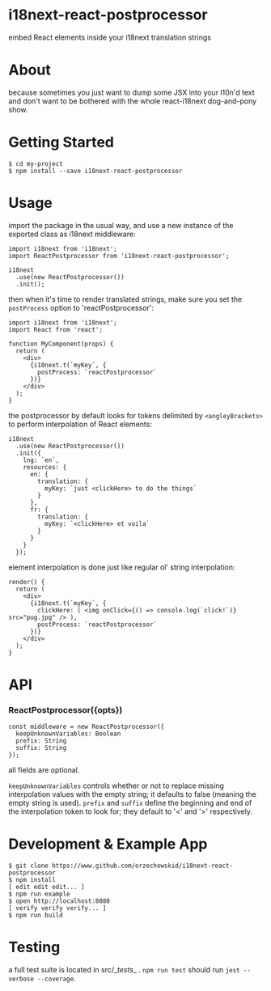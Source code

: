# i18next-react-postprocessor

embed React elements inside your i18next translation strings

# About

because sometimes you just want to dump some JSX into your l10n'd text and don't want to be bothered with the whole react-i18next dog-and-pony show.

# Getting Started

    $ cd my-project
    $ npm install --save i18next-react-postprocessor

# Usage

import the package in the usual way, and use a new instance of the exported class as i18next middleware:

    import i18next from 'i18next';
    import ReactPostprocessor from 'i18next-react-postprocessor';
    
    i18next
      .use(new ReactPostprocessor())
      .init();

then when it's time to render translated strings, make sure you set the `postProcess` option to 'reactPostprocessor':

    import i18next from 'i18next';
    import React from 'react';
    
    function MyComponent(props) {
      return (
        <div>
          {i18next.t(`myKey`, {
            postProcess: `reactPostprocessor`
          })}
        </div>
      );
    }

the postprocessor by default looks for tokens delimited by `<angleyBrackets>` to perform interpolation of React elements:

    i18next
      .use(new ReactPostprocessor())
      .init({
        lng: `en`,
        resources: {
          en: {
            translation: {
              myKey: `just <clickHere> to do the things`
            }
          },
          fr: {
            translation: {
              myKey: `<clickHere> et voila`
            }
          }
        }
      });

element interpolation is done just like regular ol' string interpolation:

    render() {
      return (
        <div>
          {i18next.t(`myKey`, {
            clickHere: ( <img onClick={() => console.log(`click!`)} src="pug.jpg" /> ),
            postProcess: `reactPostprocessor`
          })}
        </div>
      );
    }
    
# API

### ReactPostprocessor({opts})

    const middleware = new ReactPostprocessor({
      keepUnknownVariables: Boolean
      prefix: String
      suffix: String
    });
    
all fields are optional.

`keepUnknownVariables` controls whether or not to replace missing interpolation values with the empty string; it defaults to false (meaning the empty string is used).  `prefix` and `suffix` define the beginning and end of the interpolation token to look for; they default to '<' and '>' respectively.

# Development & Example App

    $ git clone https://www.github.com/orzechowskid/i18next-react-postprocessor
    $ npm install
    [ edit edit edit... ]
    $ npm run example
    $ open http://localhost:8080
    [ verify verify verify... ]
    $ npm run build

# Testing

a full test suite is located in src/\__tests__ .  `npm run test` should run `jest --verbose --coverage`.
